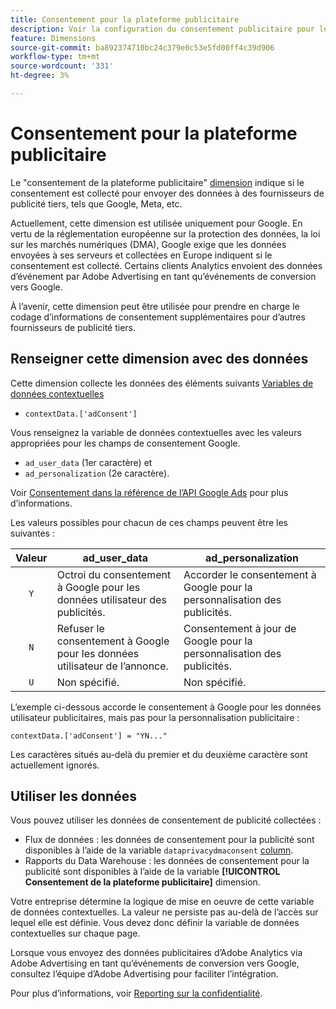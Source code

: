 ```yaml
---
title: Consentement pour la plateforme publicitaire
description: Voir la configuration du consentement publicitaire pour les fournisseurs tiers.
feature: Dimensions
source-git-commit: ba892374710bc24c379e0c53e5fd00ff4c39d906
workflow-type: tm+mt
source-wordcount: '331'
ht-degree: 3%

---
```


# Consentement pour la plateforme publicitaire

Le &quot;consentement de la plateforme publicitaire&quot; [dimension](overview.md) indique si le consentement est collecté pour envoyer des données à des fournisseurs de publicité tiers, tels que Google, Meta, etc.

Actuellement, cette dimension est utilisée uniquement pour Google. En vertu de la réglementation européenne sur la protection des données, la loi sur les marchés numériques (DMA), Google exige que les données envoyées à ses serveurs et collectées en Europe indiquent si le consentement est collecté. Certains clients Analytics envoient des données d’événement par Adobe Advertising en tant qu’événements de conversion vers Google.

À l’avenir, cette dimension peut être utilisée pour prendre en charge le codage d’informations de consentement supplémentaires pour d’autres fournisseurs de publicité tiers.

## Renseigner cette dimension avec des données

Cette dimension collecte les données des éléments suivants [Variables de données contextuelles](/help/implement/vars/page-vars/contextdata.md)

* `contextData.['adConsent']`

Vous renseignez la variable de données contextuelles avec les valeurs appropriées pour les champs de consentement Google.

* `ad_user_data` (1er caractère) et
* `ad_personalization` (2e caractère).

Voir [Consentement dans la référence de l’API Google Ads](https://developers.google.com/google-ads/api/reference/rpc/v15/Consent) pour plus d’informations.

Les valeurs possibles pour chacun de ces champs peuvent être les suivantes :

| Valeur | ad_user_data | ad_personalization |
|:-:|---|---|
| `Y` | Octroi du consentement à Google pour les données utilisateur des publicités. | Accorder le consentement à Google pour la personnalisation des publicités. |
| `N` | Refuser le consentement à Google pour les données utilisateur de l’annonce. | Consentement à jour de Google pour la personnalisation des publicités. |
| `U` | Non spécifié. | Non spécifié. |

L’exemple ci-dessous accorde le consentement à Google pour les données utilisateur publicitaires, mais pas pour la personnalisation publicitaire :

```
contextData.['adConsent'] = "YN..."
```

Les caractères situés au-delà du premier et du deuxième caractère sont actuellement ignorés.

## Utiliser les données

Vous pouvez utiliser les données de consentement de publicité collectées :

* Flux de données : les données de consentement pour la publicité sont disponibles à l’aide de la variable `dataprivacydmaconsent` [column](/help/export/analytics-data-feed/c-df-contents/datafeeds-reference.md).
* Rapports du Data Warehouse : les données de consentement pour la publicité sont disponibles à l’aide de la variable **[!UICONTROL Consentement de la plateforme publicitaire]** dimension.

Votre entreprise détermine la logique de mise en oeuvre de cette variable de données contextuelles. La valeur ne persiste pas au-delà de l’accès sur lequel elle est définie. Vous devez donc définir la variable de données contextuelles sur chaque page.

Lorsque vous envoyez des données publicitaires d’Adobe Analytics via Adobe Advertising en tant qu’événements de conversion vers Google, consultez l’équipe d’Adobe Advertising pour faciliter l’intégration.

Pour plus d’informations, voir [Reporting sur la confidentialité](/help/admin/admin/c-manage-report-suites/c-edit-report-suites/privacy-reporting.md).

